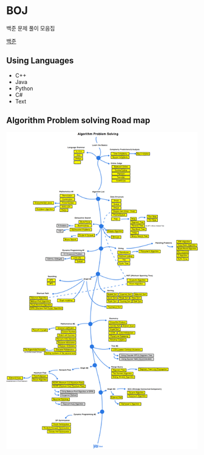 # BOJ
백준 문제 풀이 모음집

[백준](https://www.acmicpc.net/user/zalcls9512)

## Using Languages
- C++
- Java
- Python
- C#
- Text

## Algorithm Problem solving Road map


![roadMap](./PSRoadmap.png)
